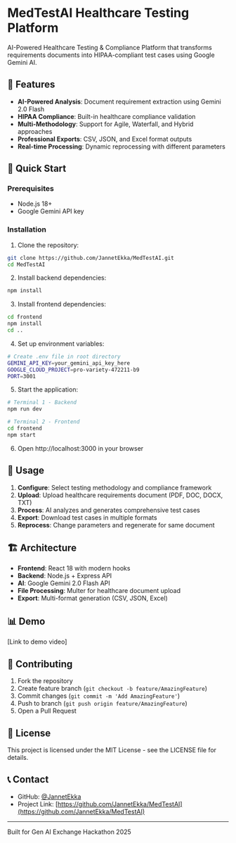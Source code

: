 # MedTestAI Healthcare Testing Platform

AI-Powered Healthcare Testing & Compliance Platform that transforms requirements documents into HIPAA-compliant test cases using Google Gemini AI.

## 🏥 Features

- **AI-Powered Analysis**: Document requirement extraction using Gemini 2.0 Flash
- **HIPAA Compliance**: Built-in healthcare compliance validation
- **Multi-Methodology**: Support for Agile, Waterfall, and Hybrid approaches
- **Professional Exports**: CSV, JSON, and Excel format outputs
- **Real-time Processing**: Dynamic reprocessing with different parameters

## 🚀 Quick Start

### Prerequisites
- Node.js 18+
- Google Gemini API key

### Installation

1. Clone the repository:
```bash
git clone https://github.com/JannetEkka/MedTestAI.git
cd MedTestAI
```

2. Install backend dependencies:
```bash
npm install
```

3. Install frontend dependencies:
```bash
cd frontend
npm install
cd ..
```

4. Set up environment variables:
```bash
# Create .env file in root directory
GEMINI_API_KEY=your_gemini_api_key_here
GOOGLE_CLOUD_PROJECT=pro-variety-472211-b9
PORT=3001
```

5. Start the application:
```bash
# Terminal 1 - Backend
npm run dev

# Terminal 2 - Frontend
cd frontend
npm start
```

6. Open http://localhost:3000 in your browser

## 🔧 Usage

1. **Configure**: Select testing methodology and compliance framework
2. **Upload**: Upload healthcare requirements document (PDF, DOC, DOCX, TXT)
3. **Process**: AI analyzes and generates comprehensive test cases
4. **Export**: Download test cases in multiple formats
5. **Reprocess**: Change parameters and regenerate for same document

## 🏗️ Architecture

- **Frontend**: React 18 with modern hooks
- **Backend**: Node.js + Express API
- **AI**: Google Gemini 2.0 Flash API
- **File Processing**: Multer for healthcare document upload
- **Export**: Multi-format generation (CSV, JSON, Excel)

## 📊 Demo

[Link to demo video]

## 🤝 Contributing

1. Fork the repository
2. Create feature branch (`git checkout -b feature/AmazingFeature`)
3. Commit changes (`git commit -m 'Add AmazingFeature'`)
4. Push to branch (`git push origin feature/AmazingFeature`)
5. Open a Pull Request

## 📄 License

This project is licensed under the MIT License - see the LICENSE file for details.

## 📞 Contact

- GitHub: [@JannetEkka](https://github.com/JannetEkka)
- Project Link: [https://github.com/JannetEkka/MedTestAI](https://github.com/JannetEkka/MedTestAI)

---

Built for Gen AI Exchange Hackathon 2025
```
